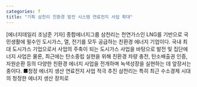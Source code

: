 ```yaml
---
categories: f
title: "기획 삼천리 친환경 발전 시스템 연료전지 사업 확대"
---
```

[에너지데일리 조남준 기자] 종합에너지그룹 삼천리는 천연가스인 LNG를 기반으로 국민생활에 필수인 도시가스, 열, 전기를 모두 공급하는 친환경 에너지 기업이다. 국내 최대 도시가스 기업으로서 사업의 주축이 되는 도시가스 사업을 바탕으로 발전 및 집단에너지 사업은 물론, 최근에는 탄소중립 실현을 위해 친환경 차량 충전, 탄소배출권 인증, 자원순환 등의 다양한 친환경 에너지 사업을 전개하며 녹색성장을 실현하는 데 앞장서는 중이다. ■청정 에너지 생산 연료전지 사업 적극 추진 삼천리는 특히 최근 수소경제 시대의 청정한 에너지 생산 장치로